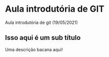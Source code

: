 # Aula introdutória de GIT

Aula introdutória de git (19/05/2021)

## Isso aqui é um sub título

Uma descrição bacana aqui!
